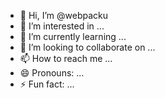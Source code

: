 - 👋 Hi, I’m @webpacku
- 👀 I’m interested in ...
- 🌱 I’m currently learning ...
- 💞️ I’m looking to collaborate on ...
- 📫 How to reach me ...
- 😄 Pronouns: ...
- ⚡ Fun fact: ...

<!---
webpacku/webpacku is a ✨ special ✨ repository because its `README.md` (this file) appears on your GitHub profile.
You can click the Preview link to take a look at your changes.
--->
